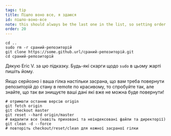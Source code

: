 ```yaml
---
tags: tip
title: Пішло воно все, я здаюся
id: пішло-воно-все
note: this should always be the last one in the list, so setting order to 20 so I don't have to re-name/re-order it
order: 20
---
```


```git
cd ..
sudo rm -r сраний-репозиторій
git clone https://some.github.url/сраний-репозиторій.git
cd сраний-репозиторій
```

Дякую Eric V. за цю підказку. Будь-які скарги щодо `sudo` в цьому жарті пишіть йому. 


Якщо серйозно і ваша гілка настільки засрана, що вам треба повернути репозиторій до стану в remote по красивому, то спробуйте так, але знайте, що так ви знищуєте ваші дані які вже не можна буде повернути!

```git
# отримати останню версію origin
git fetch origin
git checkout master
git reset --hard origin/master
# видалити все (навіть приховані та неіндексовані файли та директорії)
git clean -d --force
# повторіть checkout/reset/clean для кожної засраної гілки
```